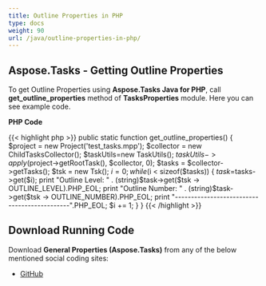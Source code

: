 ```yaml
---
title: Outline Properties in PHP
type: docs
weight: 90
url: /java/outline-properties-in-php/
---
```


## **Aspose.Tasks - Getting Outline Properties**
To get Outline Properties using **Aspose.Tasks Java for PHP**, call **get_outline_properties** method of **TasksProperties** module. Here you can see example code.

**PHP Code**

{{< highlight php >}}
public static function get_outline_properties()
{
    $project = new Project('test_tasks.mpp');
    $collector = new ChildTasksCollector();
    $taskUtils=new TaskUtils();
    $taskUtils->apply($project->getRootTask(), $collector, 0);
    $tasks = $collector->getTasks();
    $tsk = new Tsk();
    $i = 0;
    while ($i < sizeof($tasks))
    {
        $task=$tasks->get($i);
        print "Outline Level: " . (string)$task->get($tsk -> OUTLINE_LEVEL).PHP_EOL;
        print "Outline Number: " . (string)$task->get($tsk -> OUTLINE_NUMBER).PHP_EOL;
        print "---------------------------------------------".PHP_EOL;
        $i += 1;
    }
}
{{< /highlight >}}

## **Download Running Code**
Download **General Properties (Aspose.Tasks)** from any of the below mentioned social coding sites:

- [GitHub](https://github.com/aspose-tasks/Aspose.Tasks-for-Java/blob/master/Plugins/Aspose_Tasks_Java_for_PHP/src/aspose/tasks/WorkingWithTasks/TasksProperties.php)
